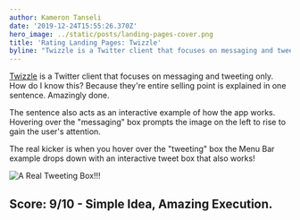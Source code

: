 ```yaml
---
author: Kameron Tanseli
date: '2019-12-24T15:55:26.370Z'
hero_image: ../static/posts/landing-pages-cover.png
title: 'Rating Landing Pages: Twizzle'
byline: "Twizzle is a Twitter client that focuses on messaging and tweeting only. How do I know this? Because they're entire selling point is explained in one sentence. Amazingly done."
---
```


[Twizzle](https://twizzle.app) is a Twitter client that focuses on messaging and tweeting only. How do I know this? Because they're entire selling point is explained in one sentence. Amazingly done.

The sentence also acts as an interactive example of how the app works. Hovering over the "messaging" box prompts the image on the left to rise to gain the user's attention. 

The real kicker is when you hover over the "tweeting" box the Menu Bar example drops down with an interactive tweet box that also works!

![A Real Tweeting Box!!!](../static/posts/landing-pages-cover-2.png)

## Score: 9/10 - Simple Idea, Amazing Execution.